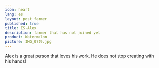 ```yaml
---
icon: heart
lang: es
layout: post_farmer
published: true
title: ES-Alex
description: farmer that has not joined yet
product: Watermelon
picture: IMG_0719.jpg
---
```

Alex is a great person that loves his work. He does not stop creating with his hands!
